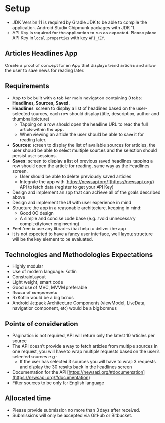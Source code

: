 # Setup
- JDK Version 11 is required by Gradle JDK to be able to compile the application. Android Studio Chipmunk packages with JDK 11.
- API Key is required for the application to run as expected. Please place API Key in `local.properties` with key `API_KEY`.
## Articles Headlines App
Create a proof of concept for an App that displays trend articles and allow the user to save news for reading later.

## Requirements
- App to be built with a tab bar main navigation containing 3 tabs: **Headlines, Sources, Saved.**
- **Headlines**: screen to display a list of headlines based on the user-selected sources, each row should display (title, description, author and thumbnail picture)
  - Tapping on a row should open the headline URL to read the full article within the app.
  - When viewing an article the user should be able to save it for reading later.
- **Sources**: screen to display the list of available sources for articles, the user should be able to select multiple sources and the selection should persist user sessions.
- **Saves**: screen to display a list of previous saved headlines, tapping a row should open the article for reading, same way as the Headlines screen.
  - User should be able to delete previously saved articles
  - Integrate the app with [https://newsapi.org/](https://newsapi.org/) API to fetch data (register to get your API Key)
- Design and implement an app that can achieve all of the goals described above
- Design and implement the UI with user experience in mind
- Structure the app in a reasonable architecture, keeping in mind:
  - Good OO design
  - A simple and concise code base (e.g. avoid unnecessary complexity/over engineering)
- Feel free to use any libraries that help to deliver the app
- it is not expected to have a fancy user interface, well layout structure will be the key element to be evaluated.

## Technologies and Methodologies Expectations
- Highly modular
- Use of modern language: Kotlin
- ConstrainLayout
- Light weight, smart code
- Good use of MVC, MVVM preferable
- Reuse of components
- RxKotlin would be a big bonus
- Android Jetpack Architecture Components (viewModel, LiveData, navigation component, etc) would be a big bomnus

## Points of consideration
- Pagination is not required, API will return only the latest 10 articles per source
- The API doesn’t provide a way to fetch articles from multiple sources in one request, you will have to wrap multiple requests based on the user’s selected sources e.g.:
  - If the user has selected 3 sources you will have to wrap 3 requests and display the 30 results back in the headlines screen
- Documentation for the API [https://newsapi.org/#documentation](https://newsapi.org/#documentation)
- Filter sources to be only for English language

## Allocated time
- Please provide submission no more than 3 days after received.
- Submissions will only be accepted via GitHub or Bitbucket.
